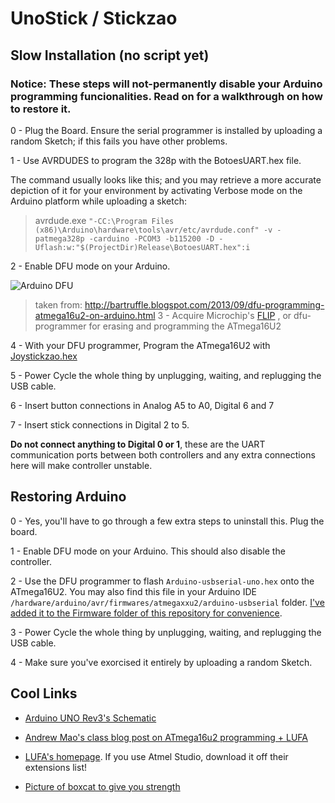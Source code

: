 # UnoStick / Stickzao

## Slow Installation (no script yet)
### Notice: These steps will not-permanently disable your Arduino programming funcionalities. Read on for a walkthrough on how to restore it.
 0 - Plug the Board. Ensure the serial programmer is installed by uploading a random Sketch; if this fails you have other problems.

 1 - Use AVRDUDES to program the 328p with the BotoesUART.hex file. 

The command usually looks like this; and you may retrieve a more accurate depiction of it for your environment by activating Verbose mode on the Arduino platform while uploading a sketch:
>avrdude.exe `"-CC:\Program Files (x86)\Arduino\hardware\tools\avr/etc/avrdude.conf" -v -patmega328p -carduino -PCOM3 -b115200 -D -Uflash:w:"$(ProjectDir)Release\BotoesUART.hex":i`

 2 - Enable DFU mode on your Arduino.

![Arduino DFU](http://2.bp.blogspot.com/-3NUsmpZn3CU/UjAZu5yS9BI/AAAAAAAADfQ/Xekuk1jNh4Y/s320/ArduinoUno_R3_Front_450px.jpg)
>taken from: http://bartruffle.blogspot.com/2013/09/dfu-programming-atmega16u2-on-arduino.html
 3 - Acquire Microchip's [FLIP](http://www.microchip.com/Developmenttools/ProductDetails/FLIP) , or dfu-programmer for erasing and programming the ATmega16U2

 4 - With your DFU programmer, Program the ATmega16U2 with [Joystickzao.hex](https://github.com/lucasgcb/UnoStick/blob/master/Firmware/Stickzao/ExemploKB/Release/Joystickzao.hex)

 5 - Power Cycle the whole thing by unplugging, waiting, and replugging the USB cable.

 6 - Insert button connections in Analog A5 to A0, Digital 6 and 7

 7 - Insert stick connections in Digital 2 to 5. 

__Do not connect anything to Digital 0 or 1__, these are the UART communication ports between both controllers and any extra connections here will make controller unstable.

## Restoring Arduino
 0 - Yes, you'll have to go through a few extra steps to uninstall this. Plug the board.

 1 - Enable DFU mode on your Arduino. This should also disable the controller.

 2 - Use the DFU programmer to flash `Arduino-usbserial-uno.hex` onto the ATmega16U2. You may also find this file in your Arduino IDE `/hardware/arduino/avr/firmwares/atmegaxxu2/arduino-usbserial` folder. [I've added it to the Firmware folder of this repository for convenience](https://github.com/lucasgcb/UnoStick/blob/master/Firmware/Arduino-usbserial-uno.hex).

 3 - Power Cycle the whole thing by unplugging, waiting, and replugging the USB cable.

 4 - Make sure you've exorcised it entirely by uploading a random Sketch.

## Cool Links

 - [Arduino UNO Rev3's Schematic](https://www.arduino.cc/en/uploads/Main/Arduino_Uno_Rev3-schematic.pdf)

 - [Andrew Mao's class blog post on ATmega16u2 programming + LUFA](http://fab.cba.mit.edu/classes/863.14/people/andrew_mao/week11/)

 - [LUFA's homepage](http://www.fourwalledcubicle.com/LUFA.php). If you use Atmel Studio, download it off their extensions list!

 - [Picture of boxcat to give you strength](https://cdn.discordapp.com/attachments/395207473432363009/434162134486876181/ay.png)
 
 
